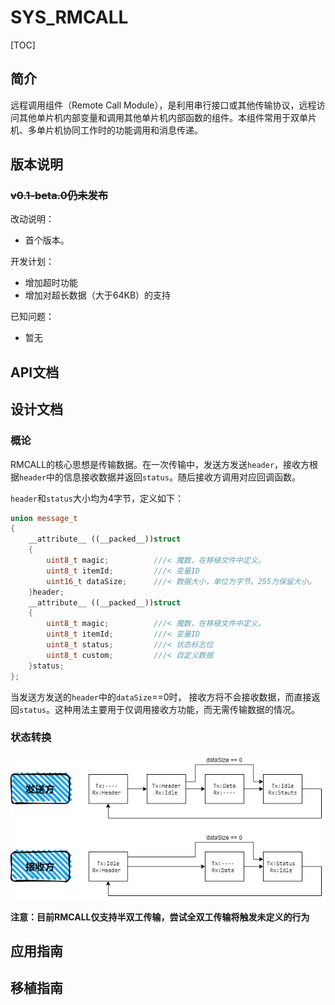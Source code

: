 # SYS_RMCALL

[TOC]

## 简介

远程调用组件（Remote Call Module），是利用串行接口或其他传输协议，远程访问其他单片机内部变量和调用其他单片机内部函数的组件。本组件常用于双单片机、多单片机协同工作时的功能调用和消息传递。





## 版本说明

### ~~v0.1-beta.0仍未发布~~

改动说明：

- 首个版本。

开发计划：

- 增加超时功能
- 增加对超长数据（大于64KB）的支持

已知问题：

- 暂无



## API文档





## 设计文档

### 概论

RMCALL的核心思想是传输数据。在一次传输中，发送方发送`header`，接收方根据`header`中的信息接收数据并返回`status`。随后接收方调用对应回调函数。

`header`和`status`大小均为4字节，定义如下：

```c++
union message_t
{
    __attribute__ ((__packed__))struct
    {
        uint8_t magic;			///< 魔数，在移植文件中定义。
        uint8_t itemId;			///< 变量ID
        uint16_t dataSize;		///< 数据大小，单位为字节。255为保留大小。
    }header;
    __attribute__ ((__packed__))struct
    {
        uint8_t magic;			///< 魔数，在移植文件中定义。
        uint8_t itemId;			///< 变量ID
        uint8_t status;			///< 状态标志位
        uint8_t custom;			///< 自定义数据
    }status;
};
```

当发送方发送的`header`中的`dataSize`==0时， 接收方将不会接收数据，而直接返回`status`。这种用法主要用于仅调用接收方功能，而无需传输数据的情况。



### 状态转换

![sys_rmCall_flowchart_001](sys_rmcall.assets/sys_rmCall_flowchart_001.png)



**注意：目前RMCALL仅支持半双工传输，尝试全双工传输将触发未定义的行为**





## 应用指南





## 移植指南



